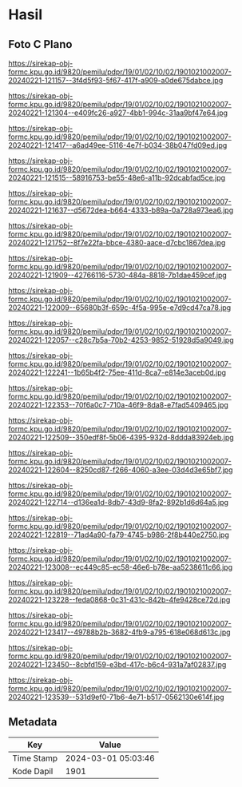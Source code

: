 # Hasil

## Foto C Plano

https://sirekap-obj-formc.kpu.go.id/9820/pemilu/pdpr/19/01/02/10/02/1901021002007-20240221-121157--3f4d5f93-5f67-417f-a909-a0de675dabce.jpg

https://sirekap-obj-formc.kpu.go.id/9820/pemilu/pdpr/19/01/02/10/02/1901021002007-20240221-121304--e409fc26-a927-4bb1-994c-31aa9bf47e64.jpg

https://sirekap-obj-formc.kpu.go.id/9820/pemilu/pdpr/19/01/02/10/02/1901021002007-20240221-121417--a6ad49ee-5116-4e7f-b034-38b047fd09ed.jpg

https://sirekap-obj-formc.kpu.go.id/9820/pemilu/pdpr/19/01/02/10/02/1901021002007-20240221-121515--58916753-be55-48e6-a11b-92dcabfad5ce.jpg

https://sirekap-obj-formc.kpu.go.id/9820/pemilu/pdpr/19/01/02/10/02/1901021002007-20240221-121637--d5672dea-b664-4333-b89a-0a728a973ea6.jpg

https://sirekap-obj-formc.kpu.go.id/9820/pemilu/pdpr/19/01/02/10/02/1901021002007-20240221-121752--8f7e22fa-bbce-4380-aace-d7cbc1867dea.jpg

https://sirekap-obj-formc.kpu.go.id/9820/pemilu/pdpr/19/01/02/10/02/1901021002007-20240221-121909--42766116-5730-484a-8818-7b1dae459cef.jpg

https://sirekap-obj-formc.kpu.go.id/9820/pemilu/pdpr/19/01/02/10/02/1901021002007-20240221-122009--65680b3f-659c-4f5a-995e-e7d9cd47ca78.jpg

https://sirekap-obj-formc.kpu.go.id/9820/pemilu/pdpr/19/01/02/10/02/1901021002007-20240221-122057--c28c7b5a-70b2-4253-9852-51928d5a9049.jpg

https://sirekap-obj-formc.kpu.go.id/9820/pemilu/pdpr/19/01/02/10/02/1901021002007-20240221-122241--1b65b4f2-75ee-411d-8ca7-e814e3aceb0d.jpg

https://sirekap-obj-formc.kpu.go.id/9820/pemilu/pdpr/19/01/02/10/02/1901021002007-20240221-122353--70f6a0c7-710a-46f9-8da8-e7fad5409465.jpg

https://sirekap-obj-formc.kpu.go.id/9820/pemilu/pdpr/19/01/02/10/02/1901021002007-20240221-122509--350edf8f-5b06-4395-932d-8ddda83924eb.jpg

https://sirekap-obj-formc.kpu.go.id/9820/pemilu/pdpr/19/01/02/10/02/1901021002007-20240221-122604--8250cd87-f266-4060-a3ee-03d4d3e65bf7.jpg

https://sirekap-obj-formc.kpu.go.id/9820/pemilu/pdpr/19/01/02/10/02/1901021002007-20240221-122714--d136ea1d-8db7-43d9-8fa2-892b1d6d64a5.jpg

https://sirekap-obj-formc.kpu.go.id/9820/pemilu/pdpr/19/01/02/10/02/1901021002007-20240221-122819--71ad4a90-fa79-4745-b986-2f8b440e2750.jpg

https://sirekap-obj-formc.kpu.go.id/9820/pemilu/pdpr/19/01/02/10/02/1901021002007-20240221-123008--ec449c85-ec58-46e6-b78e-aa5238611c66.jpg

https://sirekap-obj-formc.kpu.go.id/9820/pemilu/pdpr/19/01/02/10/02/1901021002007-20240221-123228--feda0868-0c31-431c-842b-4fe9428ce72d.jpg

https://sirekap-obj-formc.kpu.go.id/9820/pemilu/pdpr/19/01/02/10/02/1901021002007-20240221-123417--49788b2b-3682-4fb9-a795-618e068d613c.jpg

https://sirekap-obj-formc.kpu.go.id/9820/pemilu/pdpr/19/01/02/10/02/1901021002007-20240221-123450--8cbfd159-e3bd-417c-b6c4-931a7af02837.jpg

https://sirekap-obj-formc.kpu.go.id/9820/pemilu/pdpr/19/01/02/10/02/1901021002007-20240221-123539--531d9ef0-71b6-4e71-b517-0562130e614f.jpg


## Metadata

| Key        | Value               |
| ---------- | ------------------- |
| Time Stamp | 2024-03-01 05:03:46 |
| Kode Dapil | 1901                |



